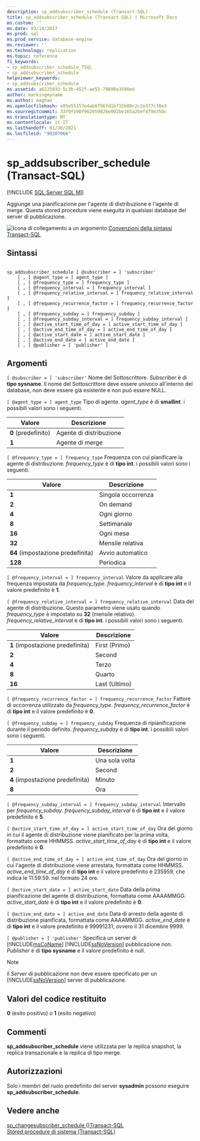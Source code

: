 ```yaml
---
description: sp_addsubscriber_schedule (Transact-SQL)
title: sp_addsubscriber_schedule (Transact-SQL) | Microsoft Docs
ms.custom: ''
ms.date: 03/14/2017
ms.prod: sql
ms.prod_service: database-engine
ms.reviewer: ''
ms.technology: replication
ms.topic: reference
f1_keywords:
- sp_addsubscriber_schedule_TSQL
- sp_addsubscriber_schedule
helpviewer_keywords:
- sp_addsubscriber_schedule
ms.assetid: a6225033-5c3b-452f-ae52-79890a3590ed
author: markingmyname
ms.author: maghan
ms.openlocfilehash: e95e55157e4ab8f96fd1b715b08c2c2e377cf8e3
ms.sourcegitcommit: 33f0f190f962059826e002be165a2bef4f9e350c
ms.translationtype: MT
ms.contentlocale: it-IT
ms.lasthandoff: 01/30/2021
ms.locfileid: "99207066"
---
```

# <a name="sp_addsubscriber_schedule-transact-sql"></a>sp_addsubscriber_schedule (Transact-SQL)
[!INCLUDE [SQL Server SQL MI](../../includes/applies-to-version/sql-asdbmi.md)]

  Aggiunge una pianificazione per l'agente di distribuzione e l'agente di merge. Questa stored procedure viene eseguita in qualsiasi database del server di pubblicazione.  
  
 ![Icona di collegamento a un argomento](../../database-engine/configure-windows/media/topic-link.gif "Icona di collegamento a un argomento") [Convenzioni della sintassi Transact-SQL](../../t-sql/language-elements/transact-sql-syntax-conventions-transact-sql.md)  
  
## <a name="syntax"></a>Sintassi  
  
```  
  
sp_addsubscriber_schedule [ @subscriber = ] 'subscriber'  
    [ , [ @agent_type = ] agent_type ]  
    [ , [ @frequency_type = ] frequency_type ]  
    [ , [ @frequency_interval = ] frequency_interval ]  
    [ , [ @frequency_relative_interval = ] frequency_relative_interval ]  
    [ , [ @frequency_recurrence_factor = ] frequency_recurrence_factor ]  
    [ , [ @frequency_subday = ] frequency_subday ]  
    [ , [ @frequency_subday_interval = ] frequency_subday_interval ]  
    [ , [ @active_start_time_of_day = ] active_start_time_of_day ]  
    [ , [ @active_end_time_of_day = ] active_end_time_of_day ]  
    [ , [ @active_start_date = ] active_start_date ]  
    [ , [ @active_end_date = ] active_end_date ]  
    [ , [ @publisher = ] 'publisher' ]  
```  
  
## <a name="arguments"></a>Argomenti  
`[ @subscriber = ] 'subscriber'` Nome del Sottoscrittore. *Subscriber* è di **tipo sysname**. Il nome del Sottoscrittore deve essere univoco all'interno del database, non deve essere già esistente e non può essere NULL.  
  
`[ @agent_type = ] agent_type` Tipo di agente. *agent_type* è di **smallint**. i possibili valori sono i seguenti.  
  
|Valore|Descrizione|  
|-----------|-----------------|  
|**0** (predefinito)|Agente di distribuzione|  
|**1**|Agente di merge|  
  
`[ @frequency_type = ] frequency_type` Frequenza con cui pianificare la agente di distribuzione. *frequency_type* è di **tipo int**. i possibili valori sono i seguenti.  
  
|Valore|Descrizione|  
|-----------|-----------------|  
|**1**|Singola occorrenza|  
|**2**|On demand|  
|**4**|Ogni giorno|  
|**8**|Settimanale|  
|**16**|Ogni mese|  
|**32**|Mensile relativa|  
|**64** (impostazione predefinita)|Avvio automatico|  
|**128**|Periodica|  
  
`[ @frequency_interval = ] frequency_interval` Valore da applicare alla frequenza impostata da *frequency_type*. *frequency_interval* è di **tipo int** e il valore predefinito è **1**.  
  
`[ @frequency_relative_interval = ] frequency_relative_interval` Data del agente di distribuzione. Questo parametro viene usato quando *frequency_type* è impostato su **32** (mensile relativo). *frequency_relative_interval* è di **tipo int**. i possibili valori sono i seguenti.  
  
|Valore|Descrizione|  
|-----------|-----------------|  
|**1** (impostazione predefinita)|First (Primo)|  
|**2**|Second|  
|**4**|Terzo|  
|**8**|Quarto|  
|**16**|Last (Ultimo)|  
  
`[ @frequency_recurrence_factor = ] frequency_recurrence_factor` Fattore di occorrenza utilizzato da *frequency_type*. *frequency_recurrence_factor* è di **tipo int** e il valore predefinito è **0**.  
  
`[ @frequency_subday = ] frequency_subday` Frequenza di ripianificazione durante il periodo definito. *frequency_subday* è di **tipo int**. i possibili valori sono i seguenti.  
  
|Valore|Descrizione|  
|-----------|-----------------|  
|**1**|Una sola volta|  
|**2**|Second|  
|**4** (impostazione predefinita)|Minuto|  
|**8**|Ora|  
  
`[ @frequency_subday_interval = ] frequency_subday_interval` Intervallo per *frequency_subday*. *frequency_subday_interval* è di **tipo int** e il valore predefinito è **5**.  
  
`[ @active_start_time_of_day = ] active_start_time_of_day` Ora del giorno in cui il agente di distribuzione viene pianificato per la prima volta, formattato come HHMMSS. *active_start_time_of_day* è di **tipo int** e il valore predefinito è **0**.  
  
`[ @active_end_time_of_day = ] active_end_time_of_day` Ora del giorno in cui l'agente di distribuzione viene arrestata, formattata come HHMMSS. *active_end_time_of_day* è di **tipo int** e il valore predefinito è 235959, che indica le 11:59:59. nel formato 24 ore.  
  
`[ @active_start_date = ] active_start_date` Data della prima pianificazione del agente di distribuzione, formattata come AAAAMMGG. *active_start_date* è di **tipo int** e il valore predefinito è **0**.  
  
`[ @active_end_date = ] active_end_date` Data di arresto della agente di distribuzione pianificata, formattata come AAAAMMGG. *active_end_date* è di **tipo int** e il valore predefinito è 99991231, ovvero il 31 dicembre 9999.  
  
`[ @publisher = ] 'publisher'` Specifica un server di [!INCLUDE[msCoName](../../includes/msconame-md.md)] [!INCLUDE[ssNoVersion](../../includes/ssnoversion-md.md)] pubblicazione non. *Publisher* è di **tipo sysname** e il valore predefinito è null.  
  
> [!NOTE]  
>  il *Server* di pubblicazione non deve essere specificato per un [!INCLUDE[ssNoVersion](../../includes/ssnoversion-md.md)] server di pubblicazione.  
  
## <a name="return-code-values"></a>Valori del codice restituito  
 **0** (esito positivo) o **1** (esito negativo)  
  
## <a name="remarks"></a>Commenti  
 **sp_addsubscriber_schedule** viene utilizzata per la replica snapshot, la replica transazionale e la replica di tipo merge.  
  
## <a name="permissions"></a>Autorizzazioni  
 Solo i membri del ruolo predefinito del server **sysadmin** possono eseguire **sp_addsubscriber_schedule**.  
  
## <a name="see-also"></a>Vedere anche  
 [sp_changesubscriber_schedule &#40;&#41;Transact-SQL ](../../relational-databases/system-stored-procedures/sp-changesubscriber-schedule-transact-sql.md)   
 [Stored procedure di sistema &#40;Transact-SQL&#41;](../../relational-databases/system-stored-procedures/system-stored-procedures-transact-sql.md)  
  
  
